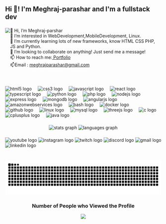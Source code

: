<h2 align="left">Hi 👋! I'm Meghraj-parashar and I'm a fullstack dev</h2>

###

<img style="pointer-events: none;"  align="left" height="170" src="https://cdn.discordapp.com/avatars/935849927832109176/02f669ffe1ec29f6e34a512d9e42ec5d.png"  />

###

<p align="left">👋 Hi, I’m Meghraj-parshar<br>👀 I’m interested in WebDevelopment,MobileDevelopment, Linux.<br>🌱 I’m currently learning lots of new frameworks, know HTML CSS PHP, JS and Python.<br>💞️ I’m looking to collaborate on anything! Just send me a message!<br>📫 How to reach me:<a href="https://meghraj-parashar.github.io/portfolio/"> Portfolio</a><br>
📫Email : <a href="https://meghraj-parashar.github.io/portfolio/">meghrajparashar@gmail.com</a>
</p>
<br>

###

<div align="left">
  <img style="pointer-events: none;"  src="https://cdn.jsdelivr.net/gh/devicons/devicon/icons/html5/html5-original.svg" height="30" alt="html5 logo"  />
  <img style="pointer-events: none;"  width="12" />
  <img style="pointer-events: none;"  src="https://cdn.jsdelivr.net/gh/devicons/devicon/icons/css3/css3-original.svg" height="30" alt="css3 logo"  />
  <img style="pointer-events: none;"  width="12" />
  <img style="pointer-events: none;"  src="https://cdn.jsdelivr.net/gh/devicons/devicon/icons/javascript/javascript-original.svg" height="30" alt="javascript logo"  />
  <img style="pointer-events: none;"  width="12" />
  <img style="pointer-events: none;"  src="https://cdn.jsdelivr.net/gh/devicons/devicon/icons/react/react-original.svg" height="30" alt="react logo"  />
  <img style="pointer-events: none;"  width="12" />
  <img style="pointer-events: none;"  src="https://cdn.jsdelivr.net/gh/devicons/devicon/icons/typescript/typescript-original.svg" height="30" alt="typescript logo"  />
  <img style="pointer-events: none;"  width="12" />
  <img style="pointer-events: none;"  src="https://cdn.jsdelivr.net/gh/devicons/devicon/icons/python/python-original.svg" height="30" alt="python logo"  />
  <img style="pointer-events: none;"  width="12" />
  <img style="pointer-events: none;"  src="https://cdn.jsdelivr.net/gh/devicons/devicon/icons/php/php-original.svg" height="30" alt="php logo"  />
  <img style="pointer-events: none;"  width="12" />
  <img style="pointer-events: none;"  src="https://cdn.simpleicons.org/nodedotjs/339933" height="30" alt="nodejs logo"  />
  <img style="pointer-events: none;"  width="12" />
  <img style="pointer-events: none;"  src="https://skillicons.dev/icons?i=express" height="30" alt="express logo"  />
  <img style="pointer-events: none;"  width="12" />
  <img style="pointer-events: none;"  src="https://cdn.simpleicons.org/mongodb/47A248" height="30" alt="mongodb logo"  />
  <img style="pointer-events: none;"  width="12" />
  <img style="pointer-events: none;"  src="https://cdn.simpleicons.org/angular/DD0031" height="30" alt="angularjs logo"  />
  <img style="pointer-events: none;"  width="12" />
  <img style="pointer-events: none;"  src="https://cdn.simpleicons.org/amazonwebservices/FF9900" height="30" alt="amazonwebservices logo"  />
  <img style="pointer-events: none;"  width="12" />
  <img style="pointer-events: none;"  src="https://cdn.simpleicons.org/gnubash/4EAA25" height="30" alt="bash logo"  />
  <img style="pointer-events: none;"  width="12" />
  <img style="pointer-events: none;"  src="https://cdn.simpleicons.org/docker/2496ED" height="30" alt="docker logo"  />
  <img style="pointer-events: none;"  width="12" />
  <img style="pointer-events: none;"  src="https://skillicons.dev/icons?i=github" height="30" alt="github logo"  />
  <img style="pointer-events: none;"  width="12" />
  <img style="pointer-events: none;"  src="https://cdn.jsdelivr.net/gh/devicons/devicon/icons/linux/linux-original.svg" height="30" alt="linux logo"  />
  <img style="pointer-events: none;"  width="12" />
  <img style="pointer-events: none;"  src="https://cdn.jsdelivr.net/gh/devicons/devicon/icons/mysql/mysql-original.svg" height="30" alt="mysql logo"  />
  <img style="pointer-events: none;"  width="12" />
  <img style="pointer-events: none;"  src="https://skillicons.dev/icons?i=threejs" height="30" alt="threejs logo"  />
  <img style="pointer-events: none;"  width="12" />
  <img style="pointer-events: none;"  src="https://cdn.simpleicons.org/c/A8B9CC" height="30" alt="c logo"  />
  <img style="pointer-events: none;"  width="12" />
  <img style="pointer-events: none;"  src="https://cdn.jsdelivr.net/gh/devicons/devicon/icons/cplusplus/cplusplus-original.svg" height="30" alt="cplusplus logo"  />
  <img style="pointer-events: none;"  width="12" />
  <img style="pointer-events: none;"  src="https://cdn.jsdelivr.net/gh/devicons/devicon/icons/java/java-original.svg" height="30" alt="java logo"  />
</div>

###

<div align="center">
  <img style="pointer-events: none;"  src="https://github-readme-stats.vercel.app/api?username=Meghraj-parashar&hide_title=false&hide_rank=false&show_icons=true&include_all_commits=true&count_private=true&disable_animations=false&theme=dracula&locale=en&hide_border=false" height="150" alt="stats graph"  />
  <img style="pointer-events: none;"  src="https://github-readme-stats.vercel.app/api/top-langs?username=Meghraj-parashar&locale=en&hide_title=false&layout=compact&card_width=320&langs_count=5&theme=dracula&hide_border=false" height="150" alt="languages graph"  />
</div>

###

<div align="left">
  <img style="pointer-events: none;"  src="https://img.shields.io/static/v1?message=Youtube&logo=youtube&label=&color=FF0000&logoColor=white&labelColor=&style=for-the-badge" height="35" alt="youtube logo"  />
  <img style="pointer-events: none;"  src="https://img.shields.io/static/v1?message=Instagram&logo=instagram&label=&color=E4405F&logoColor=white&labelColor=&style=for-the-badge" height="35" alt="instagram logo"  />
  <img style="pointer-events: none;"  src="https://img.shields.io/static/v1?message=Twitch&logo=twitch&label=&color=9146FF&logoColor=white&labelColor=&style=for-the-badge" height="35" alt="twitch logo"  />
  <img style="pointer-events: none;"  src="https://img.shields.io/static/v1?message=Discord&logo=discord&label=&color=7289DA&logoColor=white&labelColor=&style=for-the-badge" height="35" alt="discord logo"  />
  <img style="pointer-events: none;"  src="https://img.shields.io/static/v1?message=Gmail&logo=gmail&label=&color=D14836&logoColor=white&labelColor=&style=for-the-badge" height="35" alt="gmail logo"  />
  <img style="pointer-events: none;"  src="https://img.shields.io/static/v1?message=LinkedIn&logo=linkedin&label=&color=0077B5&logoColor=white&labelColor=&style=for-the-badge" height="35" alt="linkedin logo"  />
</div>

###

<br clear="both">

<img style="pointer-events: none;"  src="https://raw.githubusercontent.com/Meghraj-parashar/Meghraj-parashar/output/snake.svg" alt="Snake animation" />

###
<div align="center">
<h3>Number of People who Viewed the Profile</h3>

  <img style="pointer-events: none;"  src="https://profile-counter.glitch.me/Meghraj-parashar/count.svg?"  />
</div>

###